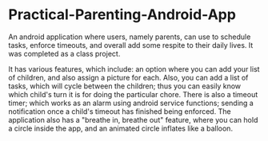# Practical-Parenting-Android-App
An android application where users, namely parents, can use to schedule tasks, enforce timeouts, and overall add some respite to their daily lives. It was completed as a class project.

It has various features, which include: an option where you can add your list of children, and also assign a picture for each.
Also, you can add a list of tasks, which will cycle between the children; thus you can easily know which child's turn it is for doing the particular chore.
There is also a timeout timer; which works as an alarm using android service functions; sending a notification once a child's timeout has finished being enforced.
The application also has a "breathe in, breathe out" feature, where you can hold a circle inside the app, and an animated circle inflates like a balloon.
